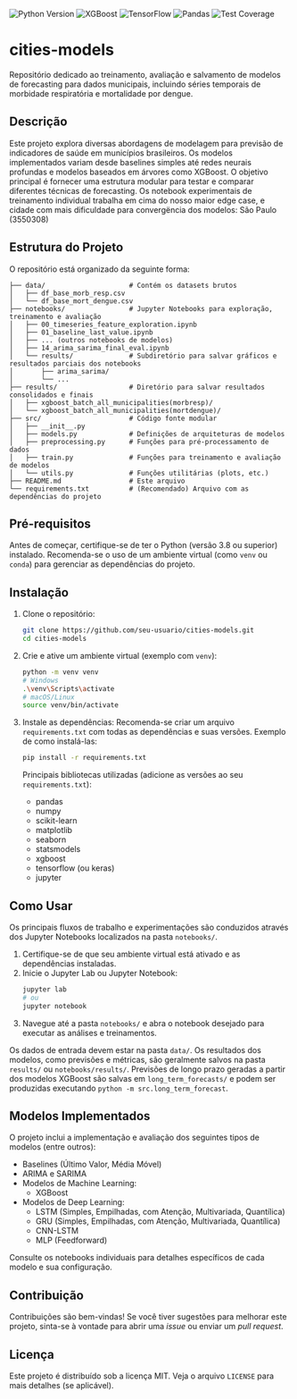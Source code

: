 <!-- Badges -->
<p align="left">
  <img src="https://img.shields.io/badge/python-3.10.16-blue.svg" alt="Python Version">
  <img src="https://img.shields.io/badge/xgboost-3.0.0-brightgreen.svg" alt="XGBoost">
  <img src="https://img.shields.io/badge/tensorflow-2.19.0-orange.svg" alt="TensorFlow">
  <img src="https://img.shields.io/badge/pandas-2.2.3-lightgrey.svg" alt="Pandas">
  <img src="https://img.shields.io/badge/coverage-90%25-brightgreen.svg" alt="Test Coverage">
</p>

# cities-models

Repositório dedicado ao treinamento, avaliação e salvamento de modelos de forecasting para dados municipais, incluindo séries temporais de morbidade respiratória e mortalidade por dengue.

## Descrição

Este projeto explora diversas abordagens de modelagem para previsão de indicadores de saúde em municípios brasileiros. Os modelos implementados variam desde baselines simples até redes neurais profundas e modelos baseados em árvores como XGBoost. O objetivo principal é fornecer uma estrutura modular para testar e comparar diferentes técnicas de forecasting. Os notebook experimentais de treinamento individual trabalha em cima do nosso maior edge case, e cidade com mais dificuldade para convergëncia dos modelos: São Paulo (3550308)

## Estrutura do Projeto

O repositório está organizado da seguinte forma:

```
├── data/                     # Contém os datasets brutos
│   ├── df_base_morb_resp.csv
│   └── df_base_mort_dengue.csv
├── notebooks/                # Jupyter Notebooks para exploração, treinamento e avaliação
│   ├── 00_timeseries_feature_exploration.ipynb
│   ├── 01_baseline_last_value.ipynb
│   ├── ... (outros notebooks de modelos)
│   ├── 14_arima_sarima_final_eval.ipynb
│   └── results/              # Subdiretório para salvar gráficos e resultados parciais dos notebooks
│       ├── arima_sarima/
│       └── ...
├── results/                  # Diretório para salvar resultados consolidados e finais
│   ├── xgboost_batch_all_municipalities(morbresp)/
│   └── xgboost_batch_all_municipalities(mortdengue)/
├── src/                      # Código fonte modular
│   ├── __init__.py
│   ├── models.py             # Definições de arquiteturas de modelos
│   ├── preprocessing.py      # Funções para pré-processamento de dados
│   ├── train.py              # Funções para treinamento e avaliação de modelos
│   └── utils.py              # Funções utilitárias (plots, etc.)
├── README.md                 # Este arquivo
└── requirements.txt          # (Recomendado) Arquivo com as dependências do projeto
```

## Pré-requisitos

Antes de começar, certifique-se de ter o Python (versão 3.8 ou superior) instalado. Recomenda-se o uso de um ambiente virtual (como `venv` ou `conda`) para gerenciar as dependências do projeto.

## Instalação

1.  Clone o repositório:
    ```bash
    git clone https://github.com/seu-usuario/cities-models.git
    cd cities-models
    ```

2.  Crie e ative um ambiente virtual (exemplo com `venv`):
    ```bash
    python -m venv venv
    # Windows
    .\venv\Scripts\activate
    # macOS/Linux
    source venv/bin/activate
    ```

3.  Instale as dependências:
    Recomenda-se criar um arquivo `requirements.txt` com todas as dependências e suas versões. Exemplo de como instalá-las:
    ```bash
    pip install -r requirements.txt
    ```
    Principais bibliotecas utilizadas (adicione as versões ao seu `requirements.txt`):
    *   pandas
    *   numpy
    *   scikit-learn
    *   matplotlib
    *   seaborn
    *   statsmodels
    *   xgboost
    *   tensorflow (ou keras)
    *   jupyter

## Como Usar

Os principais fluxos de trabalho e experimentações são conduzidos através dos Jupyter Notebooks localizados na pasta `notebooks/`.

1.  Certifique-se de que seu ambiente virtual está ativado e as dependências instaladas.
2.  Inicie o Jupyter Lab ou Jupyter Notebook:
    ```bash
    jupyter lab
    # ou
    jupyter notebook
    ```
3.  Navegue até a pasta `notebooks/` e abra o notebook desejado para executar as análises e treinamentos.

Os dados de entrada devem estar na pasta `data/`. Os resultados dos modelos, como previsões e métricas, são geralmente salvos na pasta `results/` ou `notebooks/results/`.
Previsões de longo prazo geradas a partir dos modelos XGBoost são salvas em `long_term_forecasts/` e podem ser produzidas executando `python -m src.long_term_forecast`.

## Modelos Implementados

O projeto inclui a implementação e avaliação dos seguintes tipos de modelos (entre outros):

*   Baselines (Último Valor, Média Móvel)
*   ARIMA e SARIMA
*   Modelos de Machine Learning:
    *   XGBoost
*   Modelos de Deep Learning:
    *   LSTM (Simples, Empilhadas, com Atenção, Multivariada, Quantílica)
    *   GRU (Simples, Empilhadas, com Atenção, Multivariada, Quantílica)
    *   CNN-LSTM
    *   MLP (Feedforward)

Consulte os notebooks individuais para detalhes específicos de cada modelo e sua configuração.

## Contribuição

Contribuições são bem-vindas! Se você tiver sugestões para melhorar este projeto, sinta-se à vontade para abrir uma *issue* ou enviar um *pull request*.

## Licença

Este projeto é distribuído sob a licença MIT. Veja o arquivo `LICENSE` para mais detalhes (se aplicável).
